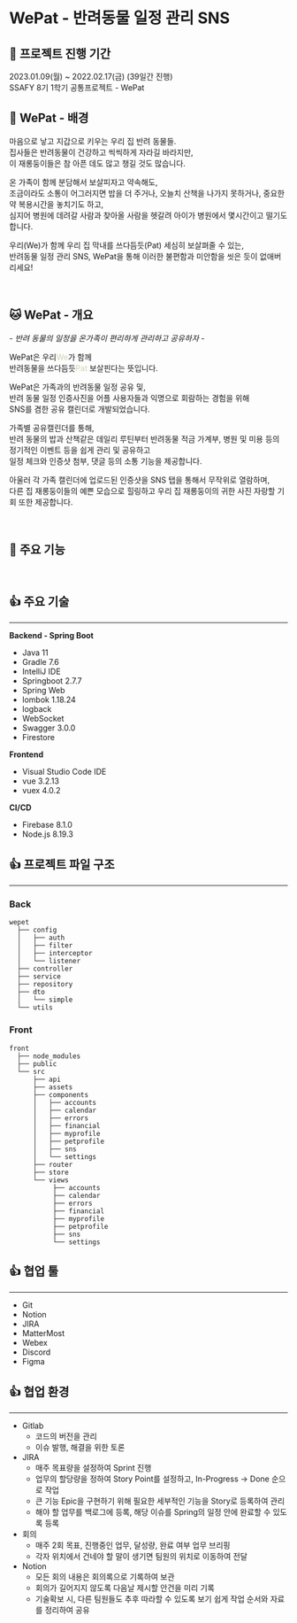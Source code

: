 #  WePat - 반려동물 일정 관리 SNS

## 🐾 프로젝트 진행 기간
2023.01.09(월) ~ 2022.02.17(금) (39일간 진행)  
SSAFY 8기 1학기 공통프로젝트 - WePat
</br>

## 🐶 WePat - 배경
마음으로 낳고 지갑으로 키우는 우리 집 반려 동물들.</br>
집사들은 반려동물이 건강하고 씩씩하게 자라길 바라지만,</br>
이 재롱둥이들은 참 아픈 데도 많고 챙길 것도 많습니다.</br>

온 가족이 함께 분담해서 보살피자고 약속해도,</br>
조금이라도 소통이 어그러지면 밥을 더 주거나, 오늘치 산책을 나가지 못하거나, 중요한 약 복용시간을 놓치기도 하고,</br>
심지어 병원에 데려갈 사람과 찾아올 사람을 헷갈려 아이가 병원에서 몇시간이고 떨기도 합니다.</br>

우리(We)가 함께 우리 집 막내를 쓰다듬듯(Pat) 세심히 보살펴줄 수 있는, </br>
반려동물 일정 관리 SNS, WePat을 통해 이러한 불편함과 미안함을 씻은 듯이 없애버리세요!</br>


</br>

## 🐱 WePat - 개요
*- 반려 동물의 일정을 온가족이 편리하게 관리하고 공유하자 -*



WePat은 우리<span style="color:#CCD5AE">We</span>가 함께</br>
반려동물을 쓰다듬듯<span style="color:#CCD5AE">Pat</span> 보살핀다는 뜻입니다. </br>

WePat은 가족과의 반려동물 일정 공유 및,</br>
반려 동물 일정 인증사진을 어플 사용자들과 익명으로 회람하는 경험을 위해</br>
SNS를 겸한 공유 캘린더로 개발되었습니다.</br>

가족별 공유캘린더를 통해, </br>
반려 동물의 밥과 산책같은 데일리 루틴부터 반려동물 적금 가계부, 병원 및 미용 등의 정기적인 이벤트 등을 쉽게 관리 및 공유하고</br>
일정 체크와 인증샷 첨부, 댓글 등의 소통 기능을 제공합니다.
 
아울러 각 가족 캘린더에 업로드된 인증샷을 SNS 탭을 통해서 무작위로 열람하며, </br>
다른 집 재롱둥이들의 예쁜 모습으로 힐링하고 우리 집 재롱둥이의 귀한 사진 자랑할 기회 또한 제공합니다.</br>

</br>

## 🐹 주요 기능
</br>

## 👍 주요 기술
---

**Backend - Spring Boot**
- Java 11
- Gradle 7.6
- IntelliJ IDE
- Springboot 2.7.7
- Spring Web
- lombok 1.18.24
- logback
- WebSocket
- Swagger 3.0.0
- Firestore

**Frontend**

- Visual Studio Code IDE
- vue 3.2.13
- vuex 4.0.2

**CI/CD**
- Firebase 8.1.0
- Node.js 8.19.3

## 👍 프로젝트 파일 구조
---
### Back
```
wepet
  ├── config
  │   ├── auth
  │   ├── filter
  │   ├── interceptor
  │   └── listener
  ├── controller
  ├── service
  ├── repository
  ├── dto
  │   └── simple
  └── utils
```
### Front
```
front
  ├── node_modules
  ├── public
  └── src
      ├── api
      ├── assets
      ├── components
      │   ├── accounts
      │   ├── calendar
      │   ├── errors
      │   ├── financial
      │   ├── myprofile
      │   ├── petprofile
      │   ├── sns
      │   └── settings
      ├── router
      ├── store
      └── views         
           ├── accounts
           ├── calendar
           ├── errors
           ├── financial
           ├── myprofile
           ├── petprofile
           ├── sns
           └── settings
```

## 👍 협업 툴
---
- Git
- Notion
- JIRA
- MatterMost
- Webex
- Discord
- Figma

## 👍 협업 환경
---
- Gitlab
  - 코드의 버전을 관리
  - 이슈 발행, 해결을 위한 토론
- JIRA
  - 매주 목표량을 설정하여 Sprint 진행
  - 업무의 할당량을 정하여 Story Point를 설정하고, In-Progress -> Done 순으로 작업
  - 큰 기능 Epic을 구현하기 위해 필요한 세부적인 기능을 Story로 등록하여 관리
  - 해야 할 업무를 백로그에 등록, 해당 이슈를 Spring의 일정 안에 완료할 수 있도록 등록
- 회의
  - 매주 2회 목표, 진행중인 업무, 달성량, 완료 여부 업무 브리핑
  - 각자 위치에서 건네야 할 말이 생기면 팀원의 위치로 이동하여 전달
- Notion
  - 모든 회의 내용은 회의록으로 기록하여 보관
  - 회의가 길어지지 않도록 다음날 제시할 안건을 미리 기록
  - 기술확보 시, 다른 팀원들도 추후 따라할 수 있도록 보기 쉽게 작업 순서와 자료를 정리하여 공유
